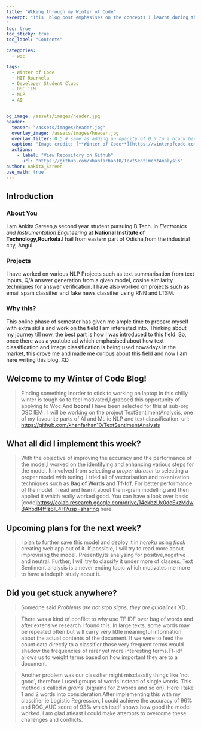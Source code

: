 ```yaml
---
title: "Wlking through my Winter of Code"
excerpt: "This  blog post emphasises on the concepts I learnt during the phase 1 of the project of Text Sentiment Analysis.From learning various new tokenization techniques to learning modelling the classifiers,this covers it all.
"
toc: true
toc_sticky: true
toc_label: "Contents"

categories:
  - woc

tags:
  - Winter of Code
  - NIT Rourkela
  - Developer Student Clubs
  - DSC IEM
  - NLP
  - AI


og_image: /assets/images/header.jpg
header:
  teaser: "/assets/images/header.jpg"
  overlay_image: /assets/images/header.jpg
  overlay_filter: 0.5 # same as adding an opacity of 0.5 to a black background
  caption: "Image credit: [**Winter of Code**](https://winterofcode.com/) on [**Instagram**](https://www.instagram.com/winterofcode/)"
  actions:
    - label: "View Repository on Github"
      url: "https://github.com/khanfarhan10/TextSentimentAnalysis"
author: Ankita_Sareen
use_math: true
---
```

## Introduction

### About You
I am Ankita Sareen,a second year student pursuing B.Tech. in *Electronics and Instrumentation Engineering* at **National Institute of Technology,Rourkela**.I hail from eastern part of Odisha,from the industrial city, Angul.
### Projects
I have worked on various NLP Projects such as text summarisation from text inputs, Q/A answer generation from a given model, cosine similarity techniques for answer verification.
I have also worked on projects such as email spam classifier and fake news classifier using RNN and LTSM.

### Why this?
This online phase of semester has given me ample time to prepare myself with extra skills and work on the field I am interested into.
Thinking about my journey till now, the best part is how I was introduced to this field. So, once there was a youtube ad which emphasised about how text classification and image classification is being used nowadays in the market, this drove me and made me curious about this field and now I am here writing this blog. XD

## Welcome to my Winter of Code Blog!

> Finding something inorder to stick to working on laptop in this chilly winter is tough so to feel motivated,I grabbed this opportunity of applying to Woc.And **boom!** I have been selected for this at sub-org DSC IEM . I will be working on the project TextSentimentAnalysis, one of my favourite parts of AI and ML ie NLP and text classification.
url: https://github.com/khanfarhan10/TextSentimentAnalysis

## What all did I implement this week?
> With the objective of improving the accuracy and the performance of the model,I worked on the identifying and enhancing various steps for the model. It involved from selecting a *proper dataset* to selecting a proper model with tuning. I tried all of vectorisation and tokenization techniques such as **Bag of Words** and **Tf-Idf**. For better performance of the model, I read and learnt about the n-gram modelling and then applied it which really worked good.
You can have a look over basic [code]https://colab.research.google.com/drive/14ekbzUx0dcEkzMdwBAhbdf4fflz6lL4H?usp=sharing here.

## Upcoming plans for the next week?
> I plan to further save this model and deploy it in *heroku* using *flask* creating web app out of it. If possible, I will try to read more about improvising the model.
Presently,its analysing for positive,negative and neutral. Further, I will try to classify it under more of classes. Text Sentiment analysis is a never ending topic which motivates me more to have a indepth study about it.

## Did you get stuck anywhere?
> Someone said *Problems are not stop signs, they are guidelines* XD.

> There was a kind of conflict to why use TF IDF over bag of words and after extensive research I found this.
        In large texts, some words may be repeated often but will carry very little meaningful information about the actual contents of the document. If we were to feed the count data directly to a classifier those very frequent terms would shadow the frequencies of rarer yet more interesting terms.Tf-idf allows us to weight terms based on how important they are to a document.
        
> Another problem was our classifier might misclassify things like 'not good', therefore I used groups of words instead of single words. This method is called *n grams* (bigrams for 2 words and so on). Here I take 1 and 2 words into consideration.After implementing this with my classifier ie Logistic Regression, I could achieve the accuracy of 96% and ROC_AUC score of 93% which itself shows how good the model worked.
I am glad atleast I could make attempts to overcome these challenges and conflicts.

